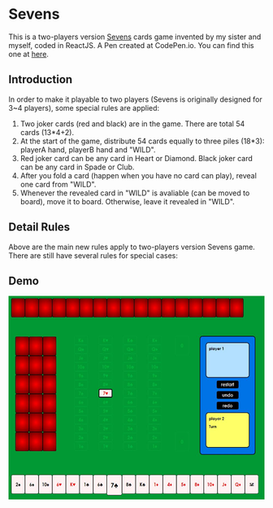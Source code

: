 # Sevens
This is a two-players version [Sevens](https://en.wikipedia.org/wiki/Sevens_(card_game)) cards game invented by my sister and myself, coded in ReactJS. A Pen created at CodePen.io. You can find this one at [here](https://codepen.io/whereitisvc/pen/NMzbRV).

## Introduction
In order to make it playable to two players (Sevens is originally designed for 3~4 players), some special rules are applied:
1. Two joker cards (red and black) are in the game. There are total 54 cards (13\*4+2).
2. At the start of the game, distribute 54 cards equally to three piles (18\*3): playerA hand, playerB hand and "WILD".
3. Red joker card can be any card in Heart or Diamond. Black joker card can be any card in Spade or Club.
4. After you fold a card (happen when you have no card can play), reveal one card from "WILD".
5. Whenever the revealed card in "WILD" is avaliable (can be moved to board), move it to board. Otherwise, leave it revealed in "WILD".

## Detail Rules
Above are the main new rules apply to two-players version Sevens game. There are still have several rules for special cases:


## Demo
<img src="demo/1.JPG" width=550 height=400/>
